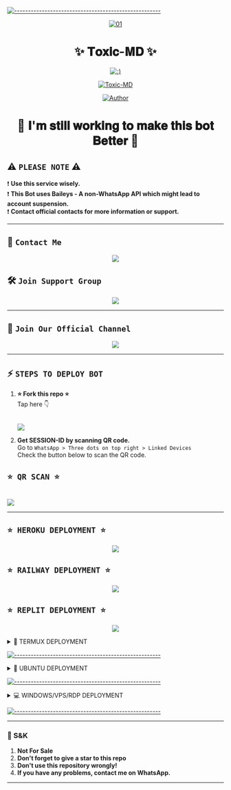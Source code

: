[![-----------------------------------------------------](https://raw.githubusercontent.com/andreasbm/readme/master/assets/lines/colored.png)](#table-of-contents)

<p align="center">
    <a href="https://ibb.co/N6NMDtn"><img src="https://i.ibb.co/jkJGQRZ/5103aef05fd0d76b.jpg" alt="01" border="0" /></a>
</p>

<h1 align="center">✨ 𝐓𝐨𝐱𝐢𝐜-𝐌𝐃 ✨</h1>
<p align="center">
  <a href="https://github.com/xhclintohn"><img src="http://readme-tyng-svg.herokuapp.com?color=FFFFFF&center=true&vCenter=true&multiline=false&lines=𝐓𝐨𝐱𝐢𝐜+𝐁𝐎𝐓+𝐌𝐮𝐥𝐭𝐢+𝐃𝐞𝐯𝐢𝐜𝐞;𝐁𝐚𝐬𝐞𝐝+𝐨𝐧+𝐈𝐦𝐘𝐚𝐧𝐗𝐢𝐚𝐨;𝐑𝐞𝐜𝐨𝐝𝐞𝐝+𝐁𝐲+𝐱𝐡𝐜𝐥𝐢𝐧𝐭𝐨𝐧;𝐒𝐭𝐚𝐫+𝐚𝐧𝐝+𝐅𝐨𝐫𝐤+𝐭𝐡𝐢𝐬+𝐑𝐞𝐩𝐨+𝐟𝐨𝐫+𝐬𝐮𝐩𝐩𝐨𝐫𝐭;𝐅𝐨𝐥𝐥𝐨𝐰+𝐌𝐲+𝐆𝐢𝐭𝐡𝐮𝐛+𝐀𝐜𝐜𝐨𝐮𝐧𝐭" alt=":)"></a>
</p>

<p align="center">
 <a href="#"><img title="Toxic-MD" src="https://img.shields.io/badge/𝐖𝐡𝐚𝐭𝐬𝐚𝐩𝐩 𝐁𝐎𝐓-𝐆𝐫𝐞𝐞𝐧?colorA=%23ff0000&colorB=%23017e40&style=for-the-badge&logo=whatsapp&logoColor=white&style=flat-square&labelColor=black"></a>
</p>

<p align="center">
<a href="https://github.com/xhclintohn"><img title="Author" src="https://img.shields.io/badge/𝐀𝐔𝐓𝐇𝐎𝐑-𝐱𝐡𝐜𝐥𝐢𝐧𝐭𝐨𝐧-𝐆𝐫𝐞𝐞𝐧?style=for-the-badge&logo=github&style=flat-square&labelColor=black"></a>
</p>

<h1 align="center">🚀 𝐈'𝐦 𝐬𝐭𝐢𝐥𝐥 𝐰𝐨𝐫𝐤𝐢𝐧𝐠 𝐭𝐨 𝐦𝐚𝐤𝐞 𝐭𝐡𝐢𝐬 𝐛𝐨𝐭 𝐁𝐞𝐭𝐭𝐞𝐫 🚀</h1>

## ⚠️ ````PLEASE NOTE```` ⚠️

❗ **Use this service wisely.**  
❗ **This Bot uses Baileys - A non-WhatsApp API which might lead to account suspension.**  
❗ **Contact official contacts for more information or support.**

---------

## 💌 ```Contact Me```

<p align="center">
<a href="https://api.whatsapp.com/send?phone=254735342808&text=𝐇𝐢 𝐱𝐡_𝐜𝐥𝐢𝐧𝐭𝐨𝐧">
  <img src="https://img.shields.io/badge/𝐂𝐨𝐧𝐭𝐚𝐜𝐭 𝐃𝐞𝐯 𝐂𝐥𝐢𝐧𝐭𝐨𝐧-25D366?style=for-the-badge&logo=whatsapp&logoColor=white&style=flat-square&labelColor=black">
</a>
</p>

## 🛠️ ```Join Support Group```

<p align="center">
<a href="https://chat.whatsapp.com/LQL2RFbHsdjxfmVxrTUD">
  <img src="https://img.shields.io/badge/𝐒𝐮𝐩𝐩𝐨𝐫𝐭 𝐆𝐫𝐨𝐮𝐩-25D366?style=for-the-badge&logo=whatsapp&logoColor=white&style=flat-square&labelColor=black">
</a>
</p>

---------

## 📢 ```Join Our Official Channel```

<p align="center">
<a href="https://whatsapp.com/channel/0029VagJlnG6xCSU2tS1Vz19">
  <img src="https://img.shields.io/badge/𝐎𝐟𝐟𝐢𝐜𝐢𝐚𝐥 𝐂𝐡𝐚𝐧𝐧𝐞𝐥-25D366?style=for-the-badge&logo=whatsapp&logoColor=white&style=flat-square&labelColor=black">
</a>
</p>

---------

## ⚡ ```STEPS TO DEPLOY BOT```

1. **⭐ Fork this repo ⭐**  
   Tap here 👇  

   <br>
   <a href="https://github.com/xhclintohn/Toxic-MD/fork">
     <img src="https://img.shields.io/badge/𝐅𝐎𝐑𝐊 𝐓𝐨𝐱𝐢𝐜-𝐌𝐃-𝐁𝐥𝐚𝐜𝐤?style=for-the-badge&logo=stackshare&style=flat-square&labelColor=black">
   </a>

2. **Get SESSION-ID by scanning QR code.**  
   Go to `WhatsApp > Three dots on top right > Linked Devices`  
   Check the button below to scan the QR code.

## ```⭐ QR SCAN ⭐```

   <br>
   <a href='https://toxic-pair-code.onrender.com' target="_blank">
     <img src='https://img.shields.io/badge/𝐒𝐜𝐚𝐧_𝐐𝐑-100000?style=for-the-badge&logo=scan&logoColor=white&labelColor=black&color=red&style=flat-square'>
   </a>

---------

## ```⭐ HEROKU DEPLOYMENT ⭐```

<p align="center">
<a href="https://dashboard.heroku.com/new?button-url=https://github.com/xhclintohn/Toxic-MD&template=https://github.com/xhclintohn/Toxic-MD.git">
  <img src="https://img.shields.io/badge/𝐃𝐞𝐩𝐥𝐨𝐲 𝐨𝐧 𝐇𝐞𝐫𝐨𝐤𝐮-430098?style=for-the-badge&logo=heroku&logoColor=white&style=flat-square&labelColor=black">
</a>
</p>

## ```⭐ RAILWAY DEPLOYMENT ⭐```

<p align="center">
<a href="https://railway.app">
  <img src="https://img.shields.io/badge/𝐃𝐞𝐩𝐥𝐨𝐲 𝐨𝐧 𝐑𝐚𝐢𝐥𝐰𝐚𝐲-0B0D0E?style=for-the-badge&logo=railway&logoColor=white&style=flat-square&labelColor=black">
</a>
</p>

## ```⭐ REPLIT DEPLOYMENT ⭐```

<p align="center">
<a href="https://repl.it/github/xhclintohn/Toxic-MD">
  <img src="https://img.shields.io/badge/𝐑𝐮𝐧 𝐨𝐧 𝐑𝐞𝐩𝐥𝐢𝐭-0D101E?style=for-the-badge&logo=replit&logoColor=white&style=flat-square&labelColor=black">
</a>
</p>

<details>
<summary>📱 TERMUX DEPLOYMENT</summary>

## ❌ Not Available for Deployment on Termux

This script is **not deployable** on Termux. Please use other deployment options like Heroku, Railway, or Replit.

</details>

[![-----------------------------------------------------](https://raw.githubusercontent.com/andreasbm/readme/master/assets/lines/colored.png)](#table-of-contents)

<details>
<summary>🐧 UBUNTU DEPLOYMENT</summary>

## ❌ Not Available for Deployment on Ubuntu

This script is **not deployable** on Ubuntu. Please use other deployment options like Heroku, Railway, or Replit.

</details>

[![-----------------------------------------------------](https://raw.githubusercontent.com/andreasbm/readme/master/assets/lines/colored.png)](#table-of-contents)

<details>
<summary>💻 WINDOWS/VPS/RDP DEPLOYMENT</summary>

## ❌ Not Available for Deployment on Windows/VPS/RDP

This script is **not deployable** on Windows, VPS, or RDP. Please use other deployment options like Heroku, Railway, or Replit.

</details>

[![-----------------------------------------------------](https://raw.githubusercontent.com/andreasbm/readme/master/assets/lines/colored.png)](#table-of-contents)

---------

### 📮 S&K
1. **Not For Sale**  
2. **Don't forget to give a star to this repo**  
3. **Don't use this repository wrongly!**  
4. **If you have any problems, contact me on WhatsApp.**

---------